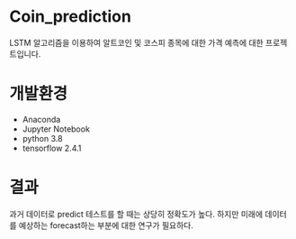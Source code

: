 # Coin_prediction
LSTM 알고리즘을 이용하여 알트코인 및 코스피 종목에 대한 가격 예측에 대한 프로젝트입니다.
# 개발환경
* Anaconda
* Jupyter Notebook
* python 3.8
* tensorflow 2.4.1
# 결과
과거 데이터로 predict 테스트를 할 때는 상당히 정확도가 높다. 하지만 미래에 데이터를 예상하는 forecast하는 부분에 대한 연구가 필요하다.
